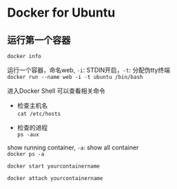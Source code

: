 # Docker for Ubuntu

## 运行第一个容器

`docker info`


运行一个容器，命名web, `-i`: STDIN开启，`-t`: 分配伪tty终端<br>
`docker run --name web -i -t ubuntu /bin/bash`

进入Docker Shell 可以查看相关命令

- 检查主机名<br>
`cat /etc/hosts`       

- 检查的进程<br>
`ps -aux`

show running container, `-a`: show all container<br>
`docker ps -a`

`docker start yourcontainername`

`docker attach yourcontainername`

